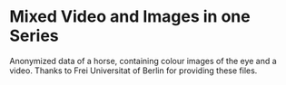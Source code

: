 Mixed Video and Images in one Series
====================================
Anonymized data of a horse, containing colour images of the eye and a video.
Thanks to Frei Universitat of Berlin for providing these files.

